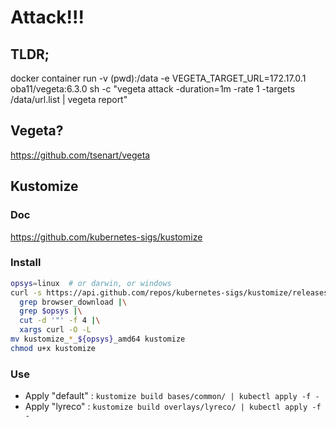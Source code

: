 # Attack!!!

## TLDR;

docker container run -v (pwd):/data -e VEGETA_TARGET_URL=172.17.0.1 oba11/vegeta:6.3.0 sh -c "vegeta attack -duration=1m -rate 1 -targets /data/url.list | vegeta report"

## Vegeta?

https://github.com/tsenart/vegeta

## Kustomize

### Doc

<https://github.com/kubernetes-sigs/kustomize>

### Install

```bash
opsys=linux  # or darwin, or windows
curl -s https://api.github.com/repos/kubernetes-sigs/kustomize/releases/latest |\
  grep browser_download |\
  grep $opsys |\
  cut -d '"' -f 4 |\
  xargs curl -O -L
mv kustomize_*_${opsys}_amd64 kustomize
chmod u+x kustomize
```

### Use

- Apply "default" : `kustomize build bases/common/ | kubectl apply -f -`
- Apply "lyreco" : `kustomize build overlays/lyreco/ | kubectl apply -f -`
